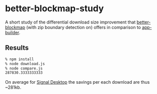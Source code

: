 # better-blockmap-study

A short study of the differential download size improvement that
[better-blockmap][0] (with zip boundary detection on) offers in comparison to
[app-builder][1].

## Results

```sh
% npm install
% node download.js
% node compare.js
287830.3333333333
```

On average for [Signal Desktop][2] the savings per each download are thus
~281kb.

[0]: https://github.com/indutny/better-blockmap
[1]: https://github.com/develar/app-builder
[2]: https://github.com/signalapp/Signal-Desktop
